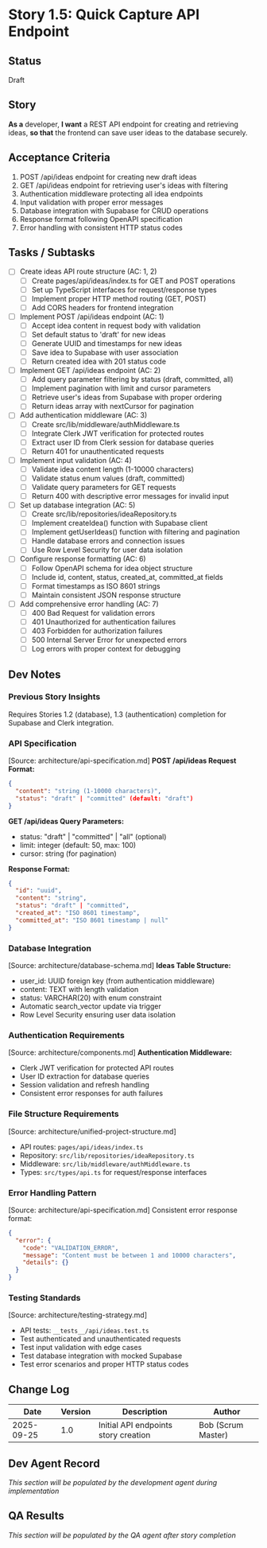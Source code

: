 # Story 1.5: Quick Capture API Endpoint

## Status
Draft

## Story
**As a** developer,
**I want** a REST API endpoint for creating and retrieving ideas,
**so that** the frontend can save user ideas to the database securely.

## Acceptance Criteria
1. POST /api/ideas endpoint for creating new draft ideas
2. GET /api/ideas endpoint for retrieving user's ideas with filtering
3. Authentication middleware protecting all idea endpoints
4. Input validation with proper error messages
5. Database integration with Supabase for CRUD operations
6. Response format following OpenAPI specification
7. Error handling with consistent HTTP status codes

## Tasks / Subtasks
- [ ] Create ideas API route structure (AC: 1, 2)
  - [ ] Create pages/api/ideas/index.ts for GET and POST operations
  - [ ] Set up TypeScript interfaces for request/response types
  - [ ] Implement proper HTTP method routing (GET, POST)
  - [ ] Add CORS headers for frontend integration
- [ ] Implement POST /api/ideas endpoint (AC: 1)
  - [ ] Accept idea content in request body with validation
  - [ ] Set default status to 'draft' for new ideas
  - [ ] Generate UUID and timestamps for new ideas
  - [ ] Save idea to Supabase with user association
  - [ ] Return created idea with 201 status code
- [ ] Implement GET /api/ideas endpoint (AC: 2)
  - [ ] Add query parameter filtering by status (draft, committed, all)
  - [ ] Implement pagination with limit and cursor parameters
  - [ ] Retrieve user's ideas from Supabase with proper ordering
  - [ ] Return ideas array with nextCursor for pagination
- [ ] Add authentication middleware (AC: 3)
  - [ ] Create src/lib/middleware/authMiddleware.ts
  - [ ] Integrate Clerk JWT verification for protected routes
  - [ ] Extract user ID from Clerk session for database queries
  - [ ] Return 401 for unauthenticated requests
- [ ] Implement input validation (AC: 4)
  - [ ] Validate idea content length (1-10000 characters)
  - [ ] Validate status enum values (draft, committed)
  - [ ] Validate query parameters for GET requests
  - [ ] Return 400 with descriptive error messages for invalid input
- [ ] Set up database integration (AC: 5)
  - [ ] Create src/lib/repositories/ideaRepository.ts
  - [ ] Implement createIdea() function with Supabase client
  - [ ] Implement getUserIdeas() function with filtering and pagination
  - [ ] Handle database errors and connection issues
  - [ ] Use Row Level Security for user data isolation
- [ ] Configure response formatting (AC: 6)
  - [ ] Follow OpenAPI schema for idea object structure
  - [ ] Include id, content, status, created_at, committed_at fields
  - [ ] Format timestamps as ISO 8601 strings
  - [ ] Maintain consistent JSON response structure
- [ ] Add comprehensive error handling (AC: 7)
  - [ ] 400 Bad Request for validation errors
  - [ ] 401 Unauthorized for authentication failures
  - [ ] 403 Forbidden for authorization failures
  - [ ] 500 Internal Server Error for unexpected errors
  - [ ] Log errors with proper context for debugging

## Dev Notes

### Previous Story Insights
Requires Stories 1.2 (database), 1.3 (authentication) completion for Supabase and Clerk integration.

### API Specification
[Source: architecture/api-specification.md]
**POST /api/ideas Request Format:**
```json
{
  "content": "string (1-10000 characters)",
  "status": "draft" | "committed" (default: "draft")
}
```

**GET /api/ideas Query Parameters:**
- status: "draft" | "committed" | "all" (optional)
- limit: integer (default: 50, max: 100)
- cursor: string (for pagination)

**Response Format:**
```json
{
  "id": "uuid",
  "content": "string",
  "status": "draft" | "committed",
  "created_at": "ISO 8601 timestamp",
  "committed_at": "ISO 8601 timestamp | null"
}
```

### Database Integration
[Source: architecture/database-schema.md]
**Ideas Table Structure:**
- user_id: UUID foreign key (from authentication middleware)
- content: TEXT with length validation
- status: VARCHAR(20) with enum constraint
- Automatic search_vector update via trigger
- Row Level Security ensuring user data isolation

### Authentication Requirements
[Source: architecture/components.md]
**Authentication Middleware:**
- Clerk JWT verification for protected API routes
- User ID extraction for database queries
- Session validation and refresh handling
- Consistent error responses for auth failures

### File Structure Requirements
[Source: architecture/unified-project-structure.md]
- API routes: `pages/api/ideas/index.ts`
- Repository: `src/lib/repositories/ideaRepository.ts`
- Middleware: `src/lib/middleware/authMiddleware.ts`
- Types: `src/types/api.ts` for request/response interfaces

### Error Handling Pattern
[Source: architecture/api-specification.md]
Consistent error response format:
```json
{
  "error": {
    "code": "VALIDATION_ERROR",
    "message": "Content must be between 1 and 10000 characters",
    "details": {}
  }
}
```

### Testing Standards
[Source: architecture/testing-strategy.md]
- API tests: `__tests__/api/ideas.test.ts`
- Test authenticated and unauthenticated requests
- Test input validation with edge cases
- Test database integration with mocked Supabase
- Test error scenarios and proper HTTP status codes

## Change Log
| Date | Version | Description | Author |
|------|---------|-------------|---------|
| 2025-09-25 | 1.0 | Initial API endpoints story creation | Bob (Scrum Master) |

## Dev Agent Record
*This section will be populated by the development agent during implementation*

## QA Results
*This section will be populated by the QA agent after story completion*